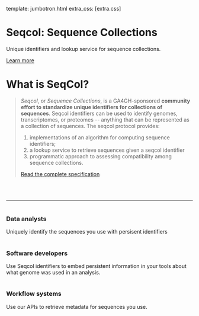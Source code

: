 template: jumbotron.html
extra_css: [extra.css]

<div class="header-container jumbotron">
    <div class="container">
        <h1>Seqcol: Sequence Collections</h1>
        <p>Unique identifiers and lookup service for sequence collections.
          </p>
        <p><a class="btn btn-primary btn-lg" href="specification.md" role="button">Learn more</a></p>
    </div>
</div>
<div class="container">
    <div class="row">
        <div class="col-md-8">
            <h1 class="header-light regular-pad">What is SeqCol?</h1>
            <blockquote>
              <p><i>Seqcol</i>, or <i>Sequence Collections</i>, is a GA4GH-sponsored <b>community effort to standardize unique identifiers for collections of sequences</b>. Seqcol identifiers can be used to identify genomes, transcriptomes, or proteomes -- anything that can be represented as a collection of sequences. The seqcol protocol provides:
                <ol>
              <li>implementations of an algorithm for computing sequence identifiers;</li>
              <li>a lookup service to retrieve sequences given a seqcol identifier</li>
              <li>programmatic approach to assessing compatibility among sequence collections.</li>
              </ol>
            </p>
            <a href="specification.md">Read the complete specification</a>
            </blockquote>
        </div>
        <div class="col-md-4 text-center">
            <br><br>
            <img src="seqcol_abstract_simple.svg" alt="" class="img-responsive">
        </div>
    </div>
    <hr>
     <div class="row">
        <div class="col-sm-4">
            <h1 class="text-center"><i class="fa fa-chart-bar" aria-hidden="true"></i></h1>
            <h3 class="text-center">Data analysts</h3>
            <p>Uniquely identify the sequences you use with persisent identifiers</p>
        </div>
        <div class="col-sm-4">
            <h1 class="text-center"><i class="fa fa-wrench" aria-hidden="true"></i></h1>
            <h3 class="text-center">Software developers</h3>
            <p>Use Seqcol identifiers to embed persistent information in your tools about what genome was used in an analysis.</p>
        </div>
        <div class="col-sm-4">
            <h1 class="text-center"><i class="fa fa-cogs" aria-hidden="true"></i></h1>
            <h3 class="text-center">Workflow systems</h3>
            Use our APIs to retrieve metadata for sequences you use.
        </div>
    </div>
</div>